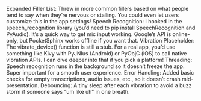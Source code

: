 Expanded Filler List: Threw in more common fillers based on what people tend to say when they’re nervous or stalling. You could even let users customize this in the app settings!
Speech Recognition: I hooked in the speech_recognition library (you’d need to pip install SpeechRecognition and PyAudio). It’s a quick way to get mic input working. Google’s API is online-only, but PocketSphinx works offline if you want that.
Vibration Placeholder: The vibrate_device() function is still a stub. For a real app, you’d use something like Kivy with PyJNIus (Android) or PyObjC (iOS) to call native vibration APIs. I can dive deeper into that if you pick a platform!
Threading: Speech recognition runs in the background so it doesn’t freeze the app. Super important for a smooth user experience.
Error Handling: Added basic checks for empty transcriptions, audio issues, etc., so it doesn’t crash mid-presentation.
Debouncing: A tiny sleep after each vibration to avoid a buzz storm if someone says “um like uh” in one breath.
